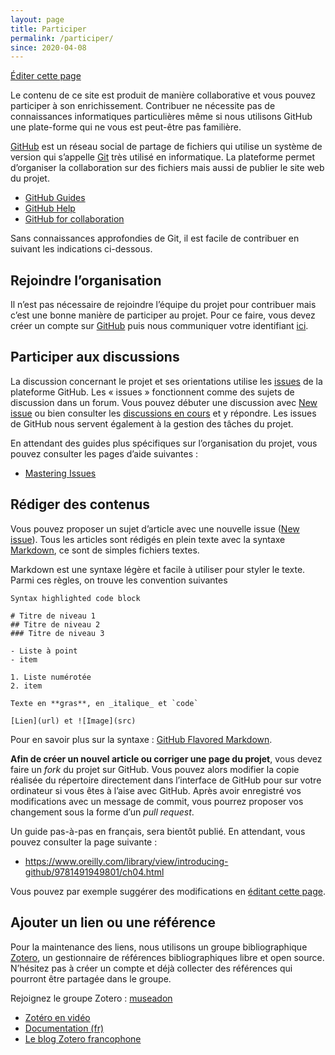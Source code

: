 ```yaml
---
layout: page
title: Participer
permalink: /participer/
since: 2020-04-08
---
```


[Éditer cette page](https://github.com/ouvroir/patrimoine/edit/master/contribuer.md)

Le contenu de ce site est produit de manière collaborative et vous pouvez participer à son enrichissement. Contribuer ne nécessite pas de connaissances informatiques particulières même si nous utilisons GitHub une plate-forme qui ne vous est peut-être pas familière.

[GitHub](https://github.com/) est un réseau social de partage de fichiers qui utilise un système de version qui s’appelle [Git](https://git-scm.com/) très utilisé en informatique. La plateforme permet d’organiser la collaboration sur des fichiers mais aussi de publier le site web du projet.

- [GitHub Guides](https://guides.github.com/)
- [GitHub Help](https://help.github.com)
- [GitHub for collaboration](https://mozillascience.github.io/working-open-workshop/github_for_collaboration/)

Sans connaissances approfondies de Git, il est facile de contribuer en suivant les indications ci-dessous.

## Rejoindre l’organisation

Il n’est pas nécessaire de rejoindre l’équipe du projet pour contribuer mais c’est une bonne manière de participer au projet. Pour ce faire, vous devez créer un compte sur [GitHub](https://github.com/) puis nous communiquer votre identifiant [ici](https://github.com/ouvroir/patrimoine/issues/9).

## Participer aux discussions

La discussion concernant le projet et ses orientations utilise les [issues](https://github.com/ouvroir/patrimoine/issues) de la plateforme GitHub. Les « issues » fonctionnent comme des sujets de discussion dans un forum. Vous pouvez débuter une discussion avec [New issue](https://github.com/ouvroir/patrimoine/issues/new) ou bien consulter les [discussions en cours](https://github.com/ouvroir/patrimoine/issues) et y répondre. Les issues de GitHub nous servent également à la gestion des tâches du projet.

En attendant des guides plus spécifiques sur l’organisation du projet, vous pouvez consulter les pages d’aide suivantes :

- [Mastering Issues](https://guides.github.com/features/issues/)

## Rédiger des contenus

Vous pouvez proposer un sujet d’article avec une nouvelle issue ([New issue](https://github.com/ouvroir/patrimoine/issues/new)). Tous les articles sont rédigés en plein texte avec la syntaxe [Markdown](https://guides.github.com/features/mastering-markdown/), ce sont de simples fichiers textes.

Markdown est une syntaxe légère et facile à utiliser pour styler le texte. Parmi ces règles, on trouve les convention suivantes

```
Syntax highlighted code block

# Titre de niveau 1
## Titre de niveau 2
### Titre de niveau 3

- Liste à point
- item

1. Liste numérotée
2. item

Texte en **gras**, en _italique_ et `code`

[Lien](url) et ![Image](src)
```

Pour en savoir plus sur la syntaxe : [GitHub Flavored Markdown](https://guides.github.com/features/mastering-markdown/).

**Afin de créer un nouvel article ou corriger une page du projet**, vous devez faire un *fork* du projet sur GitHub. Vous pouvez alors modifier la copie réalisée du répertoire directement dans l’interface de GitHub pour sur votre ordinateur si vous êtes à l’aise avec GitHub. Après avoir enregistré vos modifications avec un message de commit, vous pourrez proposer vos changement sous la forme d’un *pull request*.

Un guide pas-à-pas en français, sera bientôt publié. En attendant, vous pouvez consulter la page suivante :

- https://www.oreilly.com/library/view/introducing-github/9781491949801/ch04.html

Vous pouvez par exemple suggérer des modifications en [éditant cette page](https://github.com/ouvroir/patrimoine/edit/master/contribuer.md).

## Ajouter un lien ou une référence

Pour la maintenance des liens, nous utilisons un groupe bibliographique [Zotero](https://www.zotero.org/ouvroir), un gestionnaire de références bibliographiques libre et open source. N’hésitez pas à créer un compte et déjà collecter des références qui pourront être partagée dans le groupe.

Rejoignez le groupe Zotero : [museadon](https://www.zotero.org/ouvroir)

- [Zotéro en vidéo](https://www.youtube.com/watch?v=bfpg5ZNBpTs&list=PLbV0V9rMS72zNDl3nciaBuvpiGBxirWBr)
- [Documentation (fr)](https://www.zotero.org/support/fr/start)
- [Le blog Zotero francophone](https://zotero.hypotheses.org/)
